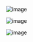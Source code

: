 ![image](https://github.com/najwalegh/Tp1-react-js/assets/105787979/e3ce75b8-2da8-4b7c-8f5b-ede59f4fb4d8)

![image](https://github.com/najwalegh/Tp1-react-js/assets/105787979/f496af9c-d72a-4c85-9009-12cfa39b0684)

![image](https://github.com/najwalegh/Tp1-react-js/assets/105787979/691bf92f-67cf-479c-852a-f7e4915330eb)
